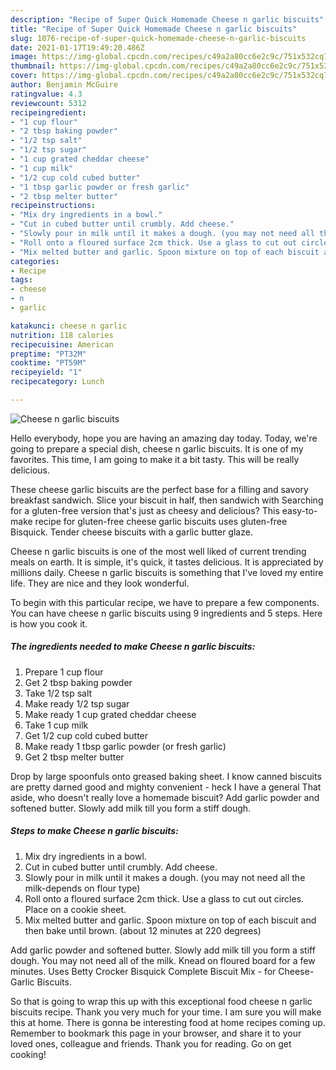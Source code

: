 ```yaml
---
description: "Recipe of Super Quick Homemade Cheese n garlic biscuits"
title: "Recipe of Super Quick Homemade Cheese n garlic biscuits"
slug: 1076-recipe-of-super-quick-homemade-cheese-n-garlic-biscuits
date: 2021-01-17T19:49:20.486Z
image: https://img-global.cpcdn.com/recipes/c49a2a80cc6e2c9c/751x532cq70/cheese-n-garlic-biscuits-recipe-main-photo.jpg
thumbnail: https://img-global.cpcdn.com/recipes/c49a2a80cc6e2c9c/751x532cq70/cheese-n-garlic-biscuits-recipe-main-photo.jpg
cover: https://img-global.cpcdn.com/recipes/c49a2a80cc6e2c9c/751x532cq70/cheese-n-garlic-biscuits-recipe-main-photo.jpg
author: Benjamin McGuire
ratingvalue: 4.3
reviewcount: 5312
recipeingredient:
- "1 cup flour"
- "2 tbsp baking powder"
- "1/2 tsp salt"
- "1/2 tsp sugar"
- "1 cup grated cheddar cheese"
- "1 cup milk"
- "1/2 cup cold cubed butter"
- "1 tbsp garlic powder or fresh garlic"
- "2 tbsp melter butter"
recipeinstructions:
- "Mix dry ingredients in a bowl."
- "Cut in cubed butter until crumbly. Add cheese."
- "Slowly pour in milk until it makes a dough. (you may not need all the milk-depends on flour type)"
- "Roll onto a floured surface 2cm thick. Use a glass to cut out circles. Place on a cookie sheet."
- "Mix melted butter and garlic. Spoon mixture on top of each biscuit and then bake until brown. (about 12 minutes at 220 degrees)"
categories:
- Recipe
tags:
- cheese
- n
- garlic

katakunci: cheese n garlic 
nutrition: 118 calories
recipecuisine: American
preptime: "PT32M"
cooktime: "PT59M"
recipeyield: "1"
recipecategory: Lunch

---
```



![Cheese n garlic biscuits](https://img-global.cpcdn.com/recipes/c49a2a80cc6e2c9c/751x532cq70/cheese-n-garlic-biscuits-recipe-main-photo.jpg)

Hello everybody, hope you are having an amazing day today. Today, we're going to prepare a special dish, cheese n garlic biscuits. It is one of my favorites. This time, I am going to make it a bit tasty. This will be really delicious.

These cheese garlic biscuits are the perfect base for a filling and savory breakfast sandwich. Slice your biscuit in half, then sandwich with Searching for a gluten-free version that&#39;s just as cheesy and delicious? This easy-to-make recipe for gluten-free cheese garlic biscuits uses gluten-free Bisquick. Tender cheese biscuits with a garlic butter glaze.

Cheese n garlic biscuits is one of the most well liked of current trending meals on earth. It is simple, it's quick, it tastes delicious. It is appreciated by millions daily. Cheese n garlic biscuits is something that I've loved my entire life. They are nice and they look wonderful.


To begin with this particular recipe, we have to prepare a few components. You can have cheese n garlic biscuits using 9 ingredients and 5 steps. Here is how you cook it.

<!--inarticleads1-->

##### The ingredients needed to make Cheese n garlic biscuits:

1. Prepare 1 cup flour
1. Get 2 tbsp baking powder
1. Take 1/2 tsp salt
1. Make ready 1/2 tsp sugar
1. Make ready 1 cup grated cheddar cheese
1. Take 1 cup milk
1. Get 1/2 cup cold cubed butter
1. Make ready 1 tbsp garlic powder (or fresh garlic)
1. Get 2 tbsp melter butter


Drop by large spoonfuls onto greased baking sheet. I know canned biscuits are pretty darned good and mighty convenient - heck I have a general That aside, who doesn&#39;t really love a homemade biscuit? Add garlic powder and softened butter. Slowly add milk till you form a stiff dough. 

<!--inarticleads2-->

##### Steps to make Cheese n garlic biscuits:

1. Mix dry ingredients in a bowl.
1. Cut in cubed butter until crumbly. Add cheese.
1. Slowly pour in milk until it makes a dough. (you may not need all the milk-depends on flour type)
1. Roll onto a floured surface 2cm thick. Use a glass to cut out circles. Place on a cookie sheet.
1. Mix melted butter and garlic. Spoon mixture on top of each biscuit and then bake until brown. (about 12 minutes at 220 degrees)


Add garlic powder and softened butter. Slowly add milk till you form a stiff dough. You may not need all of the milk. Knead on floured board for a few minutes. Uses Betty Crocker Bisquick Complete Biscuit Mix - for Cheese-Garlic Biscuits. 

So that is going to wrap this up with this exceptional food cheese n garlic biscuits recipe. Thank you very much for your time. I am sure you will make this at home. There is gonna be interesting food at home recipes coming up. Remember to bookmark this page in your browser, and share it to your loved ones, colleague and friends. Thank you for reading. Go on get cooking!
